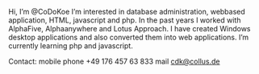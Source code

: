 Hi, I’m @CoDoKoe
I’m interested in database administration, webbased application, HTML, javascript and php. In the past years I worked with AlphaFive, Alphaanywhere and Lotus Approach. I have created Windows desktop applications and also converted them into web applications. 
I’m currently learning php and javascript.

Contact:
mobile phone +49 176 457 63 833
mail cdk@collus.de

<!---
CoDoKoe/CoDoKoe is a ✨ special ✨ repository because its `README.md` (this file) appears on your GitHub profile.
You can click the Preview link to take a look at your changes.
--->
